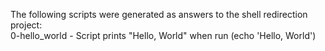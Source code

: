 The following scripts were generated as answers to the shell redirection project:  
0-hello_world - Script prints "Hello, World" when run (echo 'Hello, World')  
